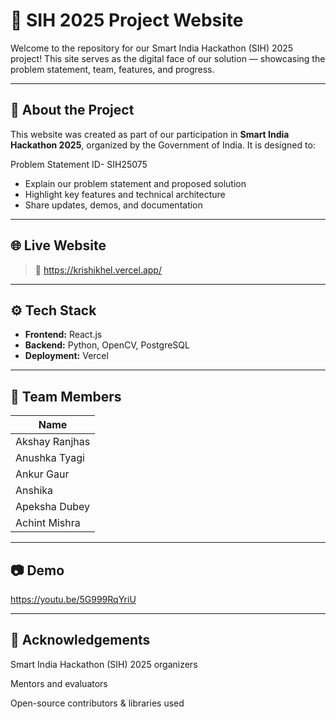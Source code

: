 
# 🚀 SIH 2025 Project Website

Welcome to the repository for our Smart India Hackathon (SIH) 2025 project! This site serves as the digital face of our solution — showcasing the problem statement, team, features, and progress.

---

## 📌 About the Project

This website was created as part of our participation in **Smart India Hackathon 2025**, organized by the Government of India. It is designed to:

Problem Statement ID- SIH25075
- Explain our problem statement and proposed solution
- Highlight key features and technical architecture
- Share updates, demos, and documentation

---

## 🌐 Live Website

> 🔗 https://krishikhel.vercel.app/

---

## ⚙️ Tech Stack

- **Frontend:** React.js   
- **Backend:** Python, OpenCV, PostgreSQL 
- **Deployment:** Vercel

---

## 👥 Team Members

| Name           | 
|----------------|
| Akshay Ranjhas |
| Anushka Tyagi  |
| Ankur Gaur     |
| Anshika        |
| Apeksha Dubey  |
| Achint Mishra  |



---

## 📷 Demo

https://youtu.be/5G999RqYriU

---

## 🙌 Acknowledgements

Smart India Hackathon (SIH) 2025 organizers

Mentors and evaluators

Open-source contributors & libraries used

